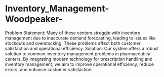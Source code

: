 # Inventory_Management-Woodpeaker-
Problem Statement: Many of these centers struggle with inventory management due to inaccurate demand forecasting, leading to issues like stockouts and overstocking. These problems affect both customer satisfaction and operational efficiency.
Solution: Our system offers a robust solution to common inventory management problems in pharmaceutical centers. By integrating modern technology for prescription handling and inventory management, we aim to improve operational efficiency, reduce errors, and enhance customer satisfaction
